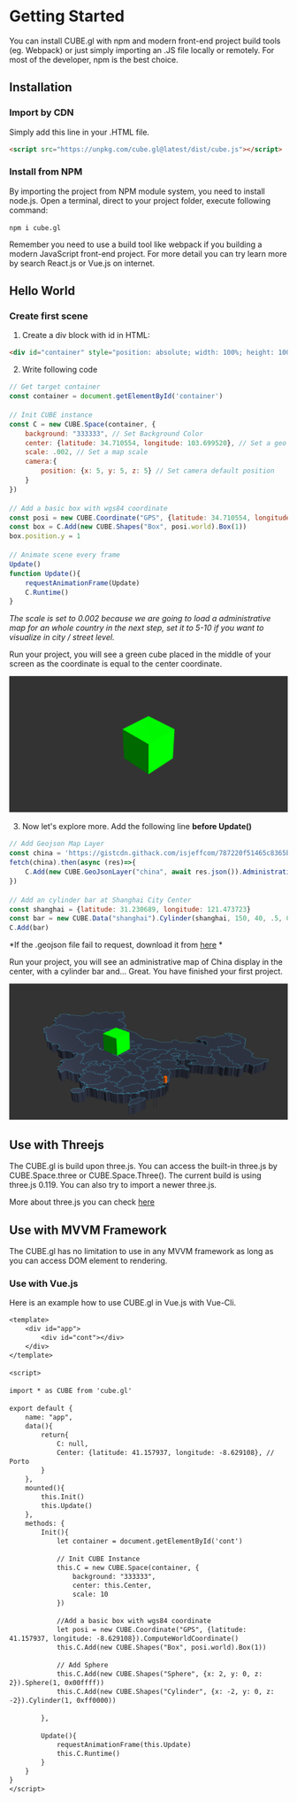 # Getting Started

You can install CUBE.gl with npm and modern front-end project build tools (eg. Webpack) or just simply importing an .JS file locally or remotely. For most of the developer, npm is the best choice.

## Installation



### Import by CDN

Simply add this line in your .HTML file.

```html
<script src="https://unpkg.com/cube.gl@latest/dist/cube.js"></script>
```



### Install from NPM

By importing the project from NPM module system, you need to install node.js. Open a terminal, direct to your project folder, execute following command:



`npm i cube.gl`



Remember you need to use a build tool like webpack if you building a modern JavaScript front-end project. For more detail you can try learn more by search React.js or Vue.js on internet.



## Hello World



### Create first scene



1. Create a div block with id in HTML:

```html
<div id="container" style="position: absolute; width: 100%; height: 100%;"></div>
```



2. Write following code

```javascript
// Get target container
const container = document.getElementById('container')

// Init CUBE instance
const C = new CUBE.Space(container, {
	background: "333333", // Set Background Color
	center: {latitude: 34.710554, longitude: 103.699520}, // Set a geo location center
	scale: .002, // Set a map scale
	camera:{
		position: {x: 5, y: 5, z: 5} // Set camera default position
	}
})

// Add a basic box with wgs84 coordinate
const posi = new CUBE.Coordinate("GPS", {latitude: 34.710554, longitude: 103.699520}).ComputeWorldCoordinate()
const box = C.Add(new CUBE.Shapes("Box", posi.world).Box(1))
box.position.y = 1

// Animate scene every frame
Update()
function Update(){
    requestAnimationFrame(Update)
    C.Runtime()
}
```

*The scale is set to 0.002 because we are going to load a administrative map for an whole country in the next step, set it to 5-10 if you want to visualize in city / street level.*



Run your project, you will see a green cube placed in the middle of your screen as the coordinate is equal to the center coordinate.



![example-1](../assets/use/example-1.png)



3. Now let's explore more. Add the following line **before Update()**

```javascript
// Add Geojson Map Layer
const china = 'https://gistcdn.githack.com/isjeffcom/787220f51465c8365b4ccc7247a919e7/raw/1afd3f92f64d8dd01534b6831d65de395f07b43e/china.geojson'
fetch(china).then(async (res)=>{
    C.Add(new CUBE.GeoJsonLayer("china", await res.json()).AdministrativeMap({border: true, height: .5}))
})

// Add an cylinder bar at Shanghai City Center
const shanghai = {latitude: 31.230689, longitude: 121.473723}
const bar = new CUBE.Data("shanghai").Cylinder(shanghai, 150, 40, .5, 0xff6600)
C.Add(bar)
```

*If the .geojson file fail to request, download it from [here](https://gist.github.com/isjeffcom/787220f51465c8365b4ccc7247a919e7) * 



Run your project, you will see an administrative map of China display in the center, with a cylinder bar and... Great. You have finished your first project.



![example-2](../assets/use/example-2.png)



## Use with Threejs

The CUBE.gl is build upon three.js. You can access the built-in three.js by CUBE.Space.three or CUBE.Space.Three(). The current build is using three.js 0.119. You can also try to import a newer three.js.

More about three.js you can check [here](https://threejs.org)



## Use with MVVM Framework

The CUBE.gl has no limitation to use in any MVVM framework as long as you can access DOM element to rendering. 



### Use with Vue.js

Here is an example how to use CUBE.gl in Vue.js with Vue-Cli.



```vue
<template>
    <div id="app">
        <div id="cont"></div>
    </div>
</template>

<script>

import * as CUBE from 'cube.gl'

export default {
    name: "app",
    data(){
        return{
            C: null,
            Center: {latitude: 41.157937, longitude: -8.629108}, // Porto
        }
    },
    mounted(){
        this.Init()
        this.Update()
    },
    methods: {
        Init(){
            let container = document.getElementById('cont')

            // Init CUBE Instance
            this.C = new CUBE.Space(container, {
                background: "333333", 
                center: this.Center, 
                scale: 10
            })

            //Add a basic box with wgs84 coordinate
            let posi = new CUBE.Coordinate("GPS", {latitude: 41.157937, longitude: -8.629108}).ComputeWorldCoordinate()
            this.C.Add(new CUBE.Shapes("Box", posi.world).Box(1))

            // Add Sphere
            this.C.Add(new CUBE.Shapes("Sphere", {x: 2, y: 0, z: 2}).Sphere(1, 0x00ffff))
            this.C.Add(new CUBE.Shapes("Cylinder", {x: -2, y: 0, z: -2}).Cylinder(1, 0xff0000))

        },

        Update(){
            requestAnimationFrame(this.Update)
            this.C.Runtime()
        }
    }
}
</script>
```











